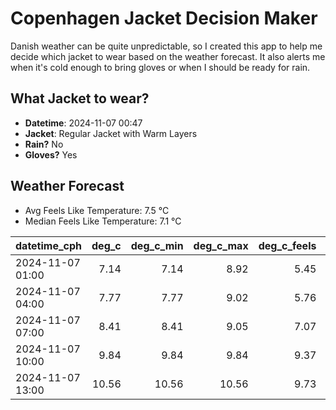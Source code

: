 
# Copenhagen Jacket Decision Maker

Danish weather can be quite unpredictable, so I created this app to help me decide which jacket to wear based on the weather forecast. 
It also alerts me when it's cold enough to bring gloves or when I should be ready for rain.

## What Jacket to wear?

- **Datetime**: 2024-11-07 00:47
- **Jacket**: Regular Jacket with Warm Layers
- **Rain?** No
- **Gloves?** Yes

## Weather Forecast
- Avg Feels Like Temperature: 7.5 °C
- Median Feels Like Temperature: 7.1 °C

| datetime_cph     |   deg_c |   deg_c_min |   deg_c_max |   deg_c_feels | weather   | wind   | rain   |
|:-----------------|--------:|------------:|------------:|--------------:|:----------|:-------|:-------|
| 2024-11-07 01:00 |    7.14 |        7.14 |        8.92 |          5.45 | Clouds    | Low    | None   |
| 2024-11-07 04:00 |    7.77 |        7.77 |        9.02 |          5.76 | Clouds    | Low    | None   |
| 2024-11-07 07:00 |    8.41 |        8.41 |        9.05 |          7.07 | Clouds    | Low    | None   |
| 2024-11-07 10:00 |    9.84 |        9.84 |        9.84 |          9.37 | Clouds    | Low    | None   |
| 2024-11-07 13:00 |   10.56 |       10.56 |       10.56 |          9.73 | Clouds    | Low    | None   |
        